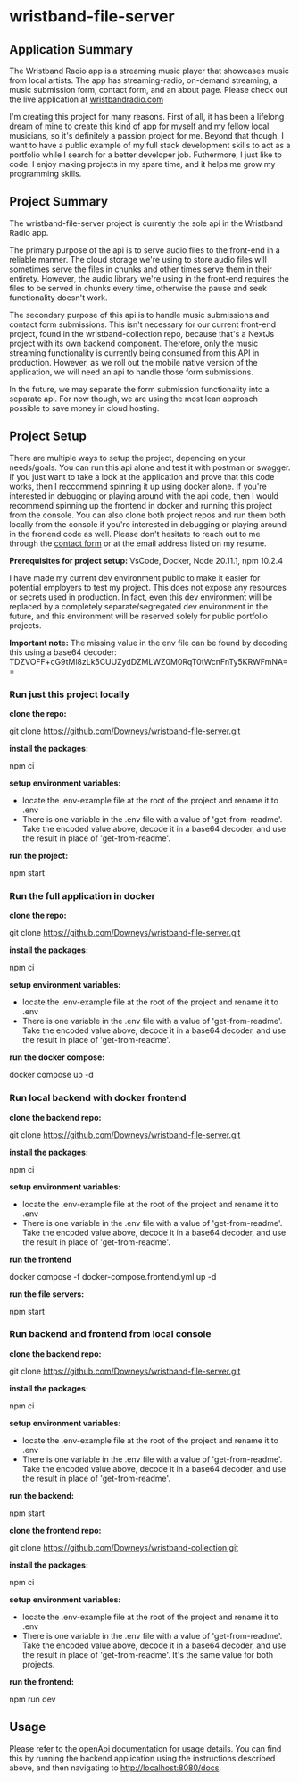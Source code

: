 # wristband-file-server

## Application Summary

The Wristband Radio app is a streaming music player that showcases music from local artists. The app has streaming-radio, on-demand streaming, a music submission form, contact form, and an about page. Please check out the live application at [wristbandradio.com](https://wristbandradio.com)

I'm creating this project for many reasons. First of all, it has been a lifelong dream of mine to create this kind of app for myself and my fellow local musicians, so it's definitely a passion project for me. Beyond that though, I want to have a public example of my full stack development skills to act as a portfolio while I search for a better developer job. Futhermore, I just like to code. I enjoy making projects in my spare time, and it helps me grow my programming skills.

## Project Summary

The wristband-file-server project is currently the sole api in the Wristband Radio app.

The primary purpose of the api is to serve audio files to the front-end in a reliable manner. The cloud storage we're using to store audio files will sometimes serve the files in chunks and other times serve them in their entirety. However, the audio library we're using in the front-end requires the files to be served in chunks every time, otherwise the pause and seek functionality doesn't work.

The secondary purpose of this api is to handle music submissions and contact form submissions. This isn't necessary for our current front-end project, found in the wristband-collection repo, because that's a NextJs project with its own backend component. Therefore, only the music streaming functionality is currently being consumed from this API in production. However, as we roll out the mobile native version of the application, we will need an api to handle those form submissions.

In the future, we may separate the form submission functionality into a separate api. For now though, we are using the most lean approach possible to save money in cloud hosting.

## Project Setup

There are multiple ways to setup the project, depending on your needs/goals. You can run this api alone and test it with postman or swagger. If you just want to take a look at the application and prove that this code works, then I reccommend spinning it up using docker alone. If you're interested in debugging or playing around with the api code, then I would recommend spinning up the frontend in docker and running this project from the console. You can also clone both project repos and run them both locally from the console if you're interested in debugging or playing around in the fronend code as well. Please don't hesitate to reach out to me through the [contact form](https://wristbandradio.com/contact) or at the email address listed on my resume.

**Prerequisites for project setup:** VsCode, Docker, Node 20.11.1, npm 10.2.4

I have made my current dev environment public to make it easier for potential employers to test my project. This does not expose any resources or secrets used in production. In fact, even this dev environment will be replaced by a completely separate/segregated dev environment in the future, and this environment will be reserved solely for public portfolio projects.

**Important note:** The missing value in the env file can be found by decoding this using a base64 decoder: TDZVOFF+cG9tMl8zLk5CUUZydDZMLWZ0M0RqT0tWcnFnTy5KRWFmNA==

### Run just this project locally

**clone the repo:**

git clone https://github.com/Downeys/wristband-file-server.git

**install the packages:**

npm ci

**setup environment variables:**

- locate the .env-example file at the root of the project and rename it to .env
- There is one variable in the .env file with a value of 'get-from-readme'. Take the encoded value above, decode it in a base64 decoder, and use the result in place of 'get-from-readme'.

**run the project:**

npm start

### Run the full application in docker

**clone the repo:**

git clone https://github.com/Downeys/wristband-file-server.git

**install the packages:**

npm ci

**setup environment variables:**

- locate the .env-example file at the root of the project and rename it to .env
- There is one variable in the .env file with a value of 'get-from-readme'. Take the encoded value above, decode it in a base64 decoder, and use the result in place of 'get-from-readme'.

**run the docker compose:**

docker compose up -d

### Run local backend with docker frontend

**clone the backend repo:**

git clone https://github.com/Downeys/wristband-file-server.git

**install the packages:**

npm ci

**setup environment variables:**

- locate the .env-example file at the root of the project and rename it to .env
- There is one variable in the .env file with a value of 'get-from-readme'. Take the encoded value above, decode it in a base64 decoder, and use the result in place of 'get-from-readme'.

**run the frontend**

docker compose -f docker-compose.frontend.yml up -d

**run the file servers:**

npm start

### Run backend and frontend from local console

**clone the backend repo:**

git clone https://github.com/Downeys/wristband-file-server.git

**install the packages:**

npm ci

**setup environment variables:**

- locate the .env-example file at the root of the project and rename it to .env
- There is one variable in the .env file with a value of 'get-from-readme'. Take the encoded value above, decode it in a base64 decoder, and use the result in place of 'get-from-readme'.

**run the backend:**

npm start

**clone the frontend repo:**

git clone https://github.com/Downeys/wristband-collection.git

**install the packages:**

npm ci

**setup environment variables:**

- locate the .env-example file at the root of the project and rename it to .env
- There is one variable in the .env file with a value of 'get-from-readme'. Take the encoded value above, decode it in a base64 decoder, and use the result in place of 'get-from-readme'. It's the same value for both projects.

**run the frontend:**

npm run dev

## Usage

Please refer to the openApi documentation for usage details. You can find this by running the backend application using the instructions described above, and then navigating to [http://localhost:8080/docs](http://localhost:8080/docs).
